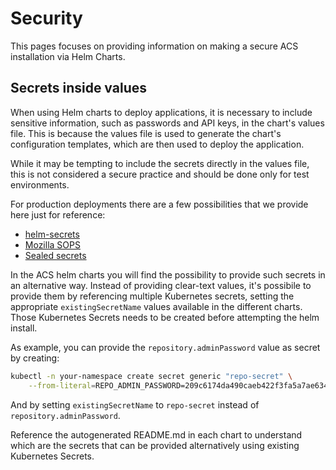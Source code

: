 # Security

This pages focuses on providing information on making a secure ACS installation via Helm Charts.

## Secrets inside values

When using Helm charts to deploy applications, it is necessary to include
sensitive information, such as passwords and API keys, in the chart's values
file. This is because the values file is used to generate the chart's
configuration templates, which are then used to deploy the application.

While it may be tempting to include the secrets directly in the values file,
this is not considered a secure practice and should be done only for test environments.

For production deployments there are a few possibilities that we provide here
just for reference:

* [helm-secrets](https://github.com/jkroepke/helm-secrets)
* [Mozilla SOPS](https://github.com/mozilla/sops)
* [Sealed secrets](https://github.com/bitnami-labs/sealed-secrets)

In the ACS helm charts you will find the possibility to provide such secrets in
an alternative way. Instead of providing clear-text values, it's possibile to
provide them by referencing multiple Kubernetes secrets, setting the
appropriate `existingSecretName` values available in the different charts.
Those Kubernetes Secrets needs to be created before attempting the helm install.

As example, you can provide the `repository.adminPassword` value as secret by creating:

```sh
kubectl -n your-namespace create secret generic "repo-secret" \
    --from-literal=REPO_ADMIN_PASSWORD=209c6174da490caeb422f3fa5a7ae634
```

And by setting `existingSecretName` to `repo-secret` instead of `repository.adminPassword`.

Reference the autogenerated README.md in each chart to understand which are the
secrets that can be provided alternatively using existing Kubernetes Secrets.
